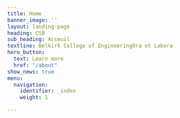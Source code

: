 ```yaml
---
title: Home
banner_image: ''
layout: landing-page
heading: CSB
sub_heading: Acceuil
textline: Belkirk College of EngineeringOra et Labora
hero_button:
  text: Learn more
  href: "/about"
show_news: true
menu:
  navigation:
    identifier: _index
    weight: 1

---
```

